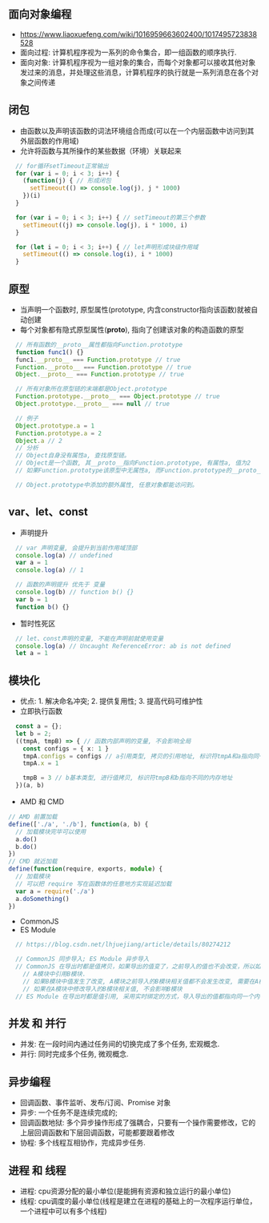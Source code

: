 ## 面向对象编程
* https://www.liaoxuefeng.com/wiki/1016959663602400/1017495723838528
* 面向过程: 计算机程序视为一系列的命令集合，即一组函数的顺序执行.
* 面向对象: 计算机程序视为一组对象的集合，而每个对象都可以接收其他对象发过来的消息，并处理这些消息，计算机程序的执行就是一系列消息在各个对象之间传递

## 闭包
* 由函数以及声明该函数的词法环境组合而成(可以在一个内层函数中访问到其外层函数的作用域)
* 允许将函数与其所操作的某些数据（环境）关联起来
```ts
  // for循环setTimeout正常输出
  for (var i = 0; i < 3; i++) {
    (function(j) { // 形成闭包
      setTimeout(() => console.log(j), j * 1000)
    })(i)
  }

  for (var i = 0; i < 3; i++) { // setTimeout的第三个参数
    setTimeout((j) => console.log(j), i * 1000, i)
  }

  for (let i = 0; i < 3; i++) { // let声明形成块级作用域
    setTimeout(() => console.log(i), i * 1000)
  }
```

## 原型
* 当声明一个函数时, 原型属性(prototype, 内含constructor指向该函数)就被自动创建
* 每个对象都有隐式原型属性(__proto__), 指向了创建该对象的构造函数的原型
```ts
  // 所有函数的__proto__属性都指向Function.prototype
  function func1() {}
  func1.__proto__ === Function.prototype // true
  Function.__proto__ === Function.prototype // true
  Object.__proto__ === Function.prototype // true

  // 所有对象所在原型链的末端都是Object.prototype
  Function.prototype.__proto__ === Object.prototype // true
  Object.prototype.__proto__ === null // true

  // 例子
  Object.prototype.a = 1
  Function.prototype.a = 2
  Object.a // 2
  // 分析
  // Object自身没有属性a, 查找原型链。
  // Object是一个函数, 其__proto__指向Function.prototype, 有属性a, 值为2
  // 如果Function.prototype该原型中无属性a, 而Function.prototype的__proto__指向Object.prototype, 有属性a, 值为1

  // Object.prototype中添加的额外属性, 任意对象都能访问到。
```

## var、let、const
* 声明提升
```ts
  // var 声明变量, 会提升到当前作用域顶部
  console.log(a) // undefined
  var a = 1
  console.log(a) // 1

  // 函数的声明提升 优先于 变量
  console.log(b) // function b() {}
  var b = 1
  function b() {}
```
* 暂时性死区
```ts
  // let、const声明的变量, 不能在声明前就使用变量
  console.log(a) // Uncaught ReferenceError: ab is not defined
  let a = 1
```

## 模块化
* 优点: 1. 解决命名冲突; 2. 提供复用性; 3. 提高代码可维护性
* 立即执行函数
```ts
  const a = {};
  let b = 2;
  ((tmpA, tmpB) => { // 函数内部声明的变量, 不会影响全局
    const configs = { x: 1 }
    tmpA.configs = configs // a引用类型, 拷贝的引用地址, 标识符tmpA和a指向同一个对象
    tmpA.x = 1

    tmpB = 3 // b基本类型, 进行值拷贝, 标识符tmpB和b指向不同的内存地址
  })(a, b)
```
* AMD 和 CMD
```ts
// AMD 前置加载
define(['./a', './b'], function(a, b) {
  // 加载模块完毕可以使用
  a.do()
  b.do()
})
// CMD 就近加载
define(function(require, exports, module) {
  // 加载模块
  // 可以把 require 写在函数体的任意地方实现延迟加载
  var a = require('./a')
  a.doSomething()
})
```
* CommonJS
* ES Module
```ts
  // https://blog.csdn.net/lhjuejiang/article/details/80274212

  // CommonJS 同步导入; ES Module 异步导入
  // CommonJS 在导出时都是值拷贝，如果导出的值变了，之前导入的值也不会改变，所以如果想更新导入的值，必须重新导入一次。
    // A模块中引用B模块.
    // 如果B模块中值发生了改变, A模块之前导入的B模块相关值都不会发生改变, 需要在A模块中重新导入一次
    // 如果在A模块中修改导入的B模块相关值, 不会影响B模块
  // ES Module 在导出时都是值引用, 采用实时绑定的方式，导入导出的值都指向同一个内存地址，导入值会跟随导出值变化
```

## 并发 和 并行
* 并发: 在一段时间内通过任务间的切换完成了多个任务, 宏观概念.
* 并行: 同时完成多个任务, 微观概念.

## 异步编程
* 回调函数、事件监听、发布/订阅、Promise 对象
* 异步: 一个任务不是连续完成的;
* 回调函数地狱: 多个异步操作形成了强耦合，只要有一个操作需要修改，它的上层回调函数和下层回调函数，可能都要跟着修改
* 协程: 多个线程互相协作，完成异步任务.

## 进程 和 线程
* 进程: cpu资源分配的最小单位(是能拥有资源和独立运行的最小单位)
* 线程: cpu调度的最小单位(线程是建立在进程的基础上的一次程序运行单位，一个进程中可以有多个线程)
